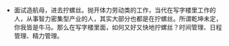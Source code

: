 - 面试造航母，进去拧螺丝。抛开体力劳动类的工作，当代在写字楼里工作的人，从事智力密集型产业的人，其实大部分也都是在拧螺丝。所谓乾坤未定，你我皆是牛马。那么在写字楼里面，如何又好又快地拧螺丝？时间管理、日程管理、精力管理。